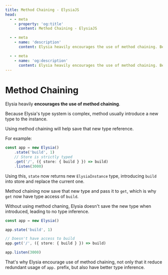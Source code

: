 ```yaml
---
title: Method Chaining - ElysiaJS
head:
  - - meta
    - property: 'og:title'
      content: Method Chaining - ElysiaJS

  - - meta
    - name: 'description'
      content: Elysia heavily encourages the use of method chaining. Because Elysia's type system is complex, method usually introduce a new type to the instance. Using method chaining will help save that new type reference.

  - - meta
    - name: 'og:description'
      content: Elysia heavily encourages the use of method chaining. Because Elysia's type system is complex, method usually introduce a new type to the instance. Using method chaining will help save that new type reference.
---
```


# Method Chaining
Elysia heavily **encourages the use of method chaining**.

Because Elysia's type system is complex, method usually introduce a new type to the instance.

Using method chaining will help save that new type reference.

For example:
```typescript
const app = new Elysia()
    .state('build', 1)
    // Store is strictly typed
    .get('/', ({ store: { build } }) => build)
    .listen(3000)
```
Using this, `state` now returns new `ElysiaInstance` type, introducing `build` into store and replace the current one.

Method chaining now save that new type and pass it to `get`, which is why `get` now have type access of `build`.

Without using method chaning, Elysia doesn't save the new type when introduced, leading to no type inference.
```typescript
const app = new Elysia()

app.state('build', 1)

// Doesn't have access to build
app.get('/', ({ store: { build } }) => build)

app.listen(3000)
```

That's why Elysia encourage use of method chaining, not only that it reduce redundant usage of `app.` prefix, but also have better type inference.
